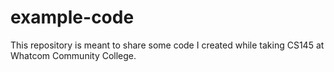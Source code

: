 # example-code
 This repository is meant to share some code I created 
 while taking CS145 at Whatcom Community College.
